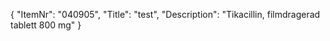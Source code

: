 {
  "ItemNr": "040905",
  "Title": "test",
  "Description": "Tikacillin, filmdragerad tablett 800 mg"
}